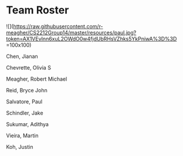 # Team Roster

![](https://raw.githubusercontent.com/r-meagher/CS2212Group14/master/resources/paul.jpg?token=AX1VEvInn6xuL2OWdO0w4fjdUbRHsVZhks5YkPniwA%3D%3D =100x100)

Chen, Jianan

Chevrette, Olivia S

Meagher, Robert Michael

Reid, Bryce John

Salvatore, Paul

Schindler, Jake

Sukumar, Adithya

Vieira, Martin

Koh, Justin

